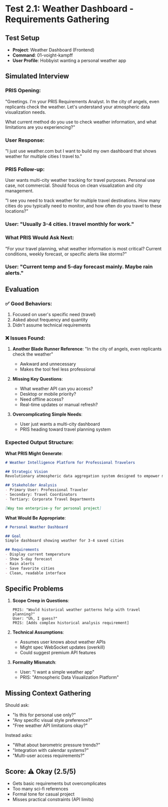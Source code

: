 # Test 2.1: Weather Dashboard - Requirements Gathering

## Test Setup
- **Project**: Weather Dashboard (Frontend)
- **Command**: 01-voight-kampff
- **User Profile**: Hobbyist wanting a personal weather app

## Simulated Interview

### PRIS Opening:
"Greetings. I'm your PRIS Requirements Analyst. In the city of angels, even replicants check the weather. Let's understand your atmospheric data visualization needs.

What current method do you use to check weather information, and what limitations are you experiencing?"

### User Response:
"I just use weather.com but I want to build my own dashboard that shows weather for multiple cities I travel to."

### PRIS Follow-up:
<analysis>
User wants multi-city weather tracking for travel purposes. Personal use case, not commercial. Should focus on clean visualization and city management.
</analysis>

"I see you need to track weather for multiple travel destinations. How many cities do you typically need to monitor, and how often do you travel to these locations?"

### User: "Usually 3-4 cities. I travel monthly for work."

### What PRIS Would Ask Next:
"For your travel planning, what weather information is most critical? Current conditions, weekly forecast, or specific alerts like storms?"

### User: "Current temp and 5-day forecast mainly. Maybe rain alerts."

## Evaluation

### ✅ Good Behaviors:
1. Focused on user's specific need (travel)
2. Asked about frequency and quantity
3. Didn't assume technical requirements

### ❌ Issues Found:

1. **Another Blade Runner Reference**: "In the city of angels, even replicants check the weather"
   - Awkward and unnecessary
   - Makes the tool feel less professional

2. **Missing Key Questions**:
   - What weather API can you access?
   - Desktop or mobile priority?
   - Need offline access?
   - Real-time updates or manual refresh?

3. **Overcomplicating Simple Needs**:
   - User just wants a multi-city dashboard
   - PRIS heading toward travel planning system

### Expected Output Structure:

**What PRIS Might Generate**:
```markdown
# Weather Intelligence Platform for Professional Travelers

## Strategic Vision
Revolutionary atmospheric data aggregation system designed to empower mobile professionals with predictive meteorological insights...

## Stakeholder Analysis
- Primary User: Professional Traveler
- Secondary: Travel Coordinators
- Tertiary: Corporate Travel Departments

[Way too enterprise-y for personal project]
```

**What Would Be Appropriate**:
```markdown
# Personal Weather Dashboard

## Goal
Simple dashboard showing weather for 3-4 saved cities

## Requirements
- Display current temperature
- Show 5-day forecast  
- Rain alerts
- Save favorite cities
- Clean, readable interface
```

## Specific Problems

1. **Scope Creep in Questions**:
   ```
   PRIS: "Would historical weather patterns help with travel planning?"
   User: "Uh, I guess?"
   PRIS: [Adds complex historical analysis requirement]
   ```

2. **Technical Assumptions**:
   - Assumes user knows about weather APIs
   - Might spec WebSocket updates (overkill)
   - Could suggest premium API features

3. **Formality Mismatch**:
   - User: "I want a simple weather app"
   - PRIS: "Atmospheric Data Visualization Platform"

## Missing Context Gathering

Should ask:
- "Is this for personal use only?"
- "Any specific visual style preference?"
- "Free weather API limitations okay?"

Instead asks:
- "What about barometric pressure trends?"
- "Integration with calendar systems?"
- "Multi-user access requirements?"

## Score: ⚠️ Okay (2.5/5)
- Gets basic requirements but overcomplicates
- Too many sci-fi references
- Formal tone for casual project
- Misses practical constraints (API limits)